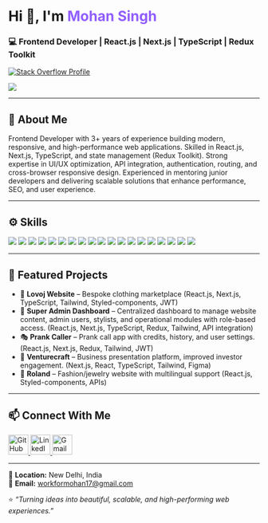 <h1 align="left">Hi 👋, I'm <span style="color:#915eff;">Mohan Singh</span></h1>
<h3 align="left">💻 Frontend Developer | React.js | Next.js | TypeScript | Redux Toolkit</h3>

<p align="left">
  <a href="https://github.com/mohansingh17">
    <img src="https://readme-components.vercel.app/api?component=stackoverflow&stackoverflowid=8780399&textfill=black&fill=linear-gradient(90deg,%238EC5FC,%23E0C3FC)" alt="Stack Overflow Profile" />
  </a>
</p>

<p align="left">
  <a href="https://github.com/mohansingh17">
    <img src="https://skillicons.dev/icons?i=react,nextjs,typescript,redux,tailwind,git" />
  </a>
</p>


---

## 🧠 About Me  

Frontend Developer with 3+ years of experience building modern, responsive, and high-performance web applications. Skilled in React.js, Next.js, TypeScript, and state management (Redux Toolkit). Strong expertise in UI/UX optimization, API integration, authentication, routing, and cross-browser responsive design. Experienced in mentoring junior developers and delivering scalable solutions that enhance performance, SEO, and user experience.  

---

## ⚙️ Skills  

<p align="left">
  <!-- Core Frontend -->
  <a href="#"><img src="https://img.shields.io/badge/React-20232A?style=for-the-badge&logo=react&logoColor=61DAFB" /></a>
  <a href="#"><img src="https://img.shields.io/badge/Next.js-000000?style=for-the-badge&logo=next.js&logoColor=white" /></a>
  <a href="#"><img src="https://img.shields.io/badge/TypeScript-007ACC?style=for-the-badge&logo=typescript&logoColor=white" /></a>
  <a href="#"><img src="https://img.shields.io/badge/JavaScript-323330?style=for-the-badge&logo=javascript&logoColor=F7DF1E" /></a>
  <!-- State Management -->
  <a href="#"><img src="https://img.shields.io/badge/Redux-764ABC?style=for-the-badge&logo=redux&logoColor=white" /></a>
  <a href="#"><img src="https://img.shields.io/badge/React%20Hook%20Form-EC5990?style=for-the-badge&logo=reacthookform&logoColor=white" /></a>
  <!-- Styling -->
  <a href="#"><img src="https://img.shields.io/badge/TailwindCSS-38BDF8?style=for-the-badge&logo=tailwindcss&logoColor=white" /></a>
  <a href="#"><img src="https://img.shields.io/badge/Bootstrap-7952B3?style=for-the-badge&logo=bootstrap&logoColor=white" /></a>
  <a href="#"><img src="https://img.shields.io/badge/Styled--Components-DB7093?style=for-the-badge&logo=styled-components&logoColor=white" /></a>
  <a href="#"><img src="https://img.shields.io/badge/Hero%20UI-000000?style=for-the-badge&logo=heroku&logoColor=white" /></a>
  <!-- Tools -->
  <a href="#"><img src="https://img.shields.io/badge/VS%20Code-0078d7?style=for-the-badge&logo=visual-studio-code&logoColor=white" /></a>
  <a href="#"><img src="https://img.shields.io/badge/Git%2FGitHub-F05032?style=for-the-badge&logo=git&logoColor=white" /></a>
  <a href="#"><img src="https://img.shields.io/badge/Postman-FF6C37?style=for-the-badge&logo=postman&logoColor=white" /></a>
  <a href="#"><img src="https://img.shields.io/badge/Chrome%20DevTools-F4B400?style=for-the-badge&logo=google-chrome&logoColor=white" /></a>
  <a href="#"><img src="https://img.shields.io/badge/JIRA-0052CC?style=for-the-badge&logo=jira&logoColor=white" /></a>
  <!-- APIs & Features -->
  <a href="#"><img src="https://img.shields.io/badge/REST%20API-02569B?style=for-the-badge&logo=fastapi&logoColor=white" /></a>
  <a href="#"><img src="https://img.shields.io/badge/JWT-000000?style=for-the-badge&logo=jsonwebtokens&logoColor=white" /></a>
  <a href="#"><img src="https://img.shields.io/badge/SSR-FF4088?style=for-the-badge&logo=next.js&logoColor=white" /></a>
  <a href="#"><img src="https://img.shields.io/badge/WebSockets-00BFFF?style=for-the-badge&logo=socket.io&logoColor=white" /></a>
</p>


---

## 🧩 Featured Projects  

- 🧵 **Lovoj Website** – Bespoke clothing marketplace (React.js, Next.js, TypeScript, Tailwind, Styled-components, JWT)  
- 🧭 **Super Admin Dashboard** – Centralized dashboard to manage website content, admin users, stylists, and operational modules with role-based access. (React.js, Next.js, TypeScript, Redux, Tailwind, API integration)  
- 🎭 **Prank Caller** – Prank call app with credits, history, and user settings. (React.js, Next.js, Redux, Tailwind, JWT) 
- 💼 **Venturecraft** – Business presentation platform, improved investor engagement. (Next.js, React, TypeScript, Tailwind, Figma)  
- 💍 **Roland** – Fashion/jewelry website with multilingual support (React.js, Styled-components, APIs)

---

## 📫 Connect With Me  

<p align="left">
  <a href="https://github.com/mohansingh17" target="_blank">
    <img src="https://skillicons.dev/icons?i=github" width="40" height="40" alt="GitHub" />
  </a>
  <a href="https://www.linkedin.com/in/workformohan" target="_blank">
    <img src="https://skillicons.dev/icons?i=linkedin" width="40" height="40" alt="LinkedIn" />
  </a>
  <a href="mailto:workformohan17@gmail.com" target="_blank">
    <img src="https://skillicons.dev/icons?i=gmail" width="40" height="40" alt="Gmail" />
  </a>
</p>

---

📍 **Location:** New Delhi, India  
📧 **Email:** workformohan17@gmail.com  

⭐ *“Turning ideas into beautiful, scalable, and high-performing web experiences.”*
